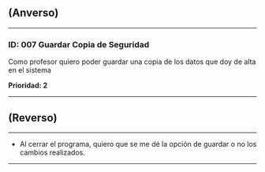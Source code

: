 ## (Anverso)
---

### **ID:** 007 **Guardar Copia de Seguridad**

Como profesor quiero poder guardar una copia de los datos que doy de alta en el sistema

__Prioridad: 2__

---

## (Reverso)

---

* Al cerrar el programa, quiero que se me dé la opción de guardar o no los cambios realizados.

---
